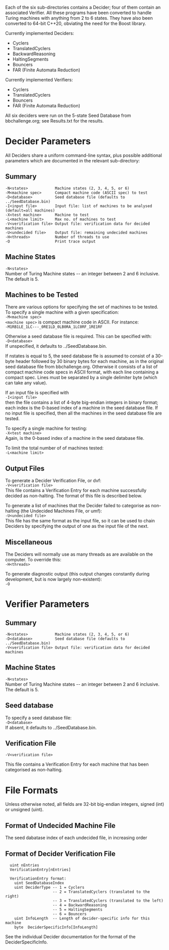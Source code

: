 Each of the six sub-directories contains a Decider; four of them contain an associated Verifier. All these programs have been converted to handle Turing machines with anything from 2 to 6 states. They have also been converted to 64-bit C++20, obviating the need for the Boost library.

Currently implemented Deciders:

-  Cyclers
-  TranslatedCyclers
-  BackwardReasoning
-  HaltingSegments
-  Bouncers
-  FAR (Finite Automata Reduction)

Currently implemented Verifiers:

-  Cyclers
-  TranslatedCyclers
-  Bouncers
-  FAR (Finite Automata Reduction)

All six deciders were run on the 5-state Seed Database from bbchallenge.org; see Results.txt for the results.

Decider Parameters
==================
All Deciders share a uniform command-line syntax, plus possible additional parameters which are documented in the relevant sub-directory:

Summary
-------
```
-N<states>            Machine states (2, 3, 4, 5, or 6)
-M<machine spec>      Compact machine code (ASCII spec) to test
-D<database>          Seed database file (defaults to ../SeedDatabase.bin)
-I<input file>        Input file: list of machines to be analysed (default=all machines)
-X<test machine>      Machine to test
-L<machine limit>     Max no. of machines to test
-V<verification file> Output file: verification data for decided machines
-U<undecided file>    Output file: remaining undecided machines
-H<threads>           Number of threads to use
-O                    Print trace output
```

Machine States
--------------
`-N<states>`<br>
Number of Turing Machine states -- an integer between 2 and 6 inclusive. The default is 5.

Machines to be Tested
---------------------
There are various options for specifying the set of machines to be tested. To specify a single machine with a given specification:<br>
`-M<machine spec>`<br>
`<machine spec>` is compact machine code in ASCII. For instance:<br>
`-M1RB1LE_1LC---_0RE1LD_0LB0RA_1LC0RF_1RE1RF`

Otherwise a seed database file is required. This can be specified with:<br>
`-D<database>`<br>
If unspecified, it defaults to ../SeedDatabase.bin.

If nstates is equal to 5, the seed database fle is assumed to consist of a 30-byte header followed by 30 binary bytes for each machine, as in the original seed database file from bbchallenge.org. Otherwise it consists of a list of compact machine code specs in ASCII format, with each line containing a compact spec. Lines must be separated by a single delimiter byte (which can take any value).

If an input file is specified with<br>
`-I<input file>`<br>
then the file contains a list of 4-byte big-endian integers in binary format; each index is the 0-based index of a machine in the seed database file. If no input file is specified, then all the machines in the seed database file are tested.

To specify a single machine for testing:<br>
`-X<test machine>`<br>
Again, <test machine> is the 0-based index of a machine in the seed database file.

To limit the total number of of machines tested:<br>
`-L<machine limit>`

Output Files
------------
To generate a Decider Verification File, or dvf:<br>
`-V<verification file>`<br>
This file contains a Verification Entry for each machine successfully decided as non-halting. The format of this file is described below.

To generate a list of machines that the Decider failed to categorise as non-halting (the Undecided Machines File, or umf):<br>
`-U<undecided file>`<br>
This file has the same format as the input file, so it can be used to chain Deciders by specifying the output of one as the input file of the next.

Miscellaneous
-------------
The Deciders will normally use as many threads as are available on the computer. To override this:<br>
`-H<threads>`

To generate diagnostic output (this output changes constantly during development, but is now largely non-existent):<br>
`-O`

Verifier Parameters
===================
Summary
-------
```
-N<states>            Machine states (2, 3, 4, 5, or 6)
-D<database>          Seed database file (defaults to ../SeedDatabase.bin)
-V<verification file> Output file: verification data for decided machines
```

Machine States
--------------
`-N<states>`<br>
Number of Turing Machine states -- an integer between 2 and 6 inclusive. The default is 5.

Seed database
-------------
To specify a seed database file:<br>
`-D<database>`<br>
If absent, it defaults to ../SeedDatabase.bin.

Verification File
-----------------
`-V<verification file>`

This file contains a Verification Entry for each machine that has been categorised as non-halting.

File Formats
============
Unless otherwise noted, all fields are 32-bit big-endian integers, signed (int) or unsigned (uint).

Format of Undecided Machine File
--------------------------------
The seed dabatase index of each undecided file, in increasing order

Format of Decider Verification File
-----------------------------------
```
  uint nEntries
  VerificationEntry[nEntries]

  VerificationEntry format:
    uint SeedDatabaseIndex
    uint DeciderType -- 1 = Cyclers
                     -- 2 = TranslatedCyclers (translated to the right)
                     -- 3 = TranslatedCyclers (translated to the left)
                     -- 4 = BackwardReasoning
                     -- 5 = HaltingSegments
                     -- 6 = Bouncers
    uint InfoLength  -- Length of decider-specific info for this machine
    byte  DeciderSpecificInfo[InfoLength]
```
See the individual Decider documentation for the format of the DeciderSpecificInfo.
<br>